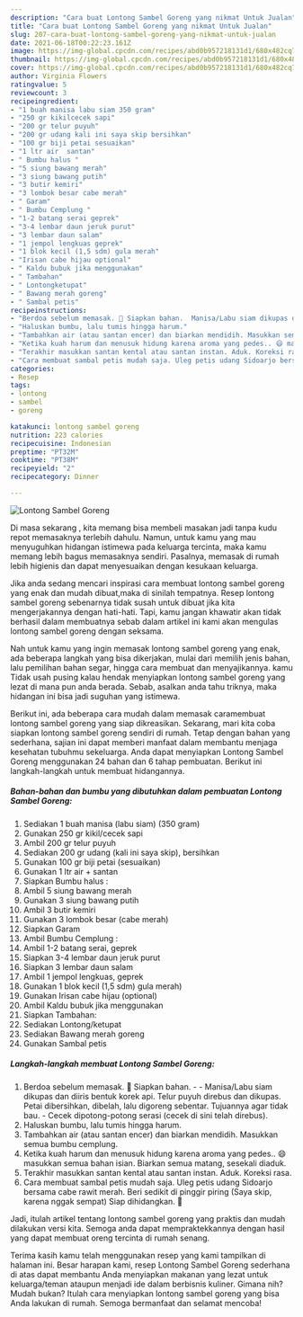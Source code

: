 ```yaml
---
description: "Cara buat Lontong Sambel Goreng yang nikmat Untuk Jualan"
title: "Cara buat Lontong Sambel Goreng yang nikmat Untuk Jualan"
slug: 207-cara-buat-lontong-sambel-goreng-yang-nikmat-untuk-jualan
date: 2021-06-18T00:22:23.161Z
image: https://img-global.cpcdn.com/recipes/abd0b957218131d1/680x482cq70/lontong-sambel-goreng-foto-resep-utama.jpg
thumbnail: https://img-global.cpcdn.com/recipes/abd0b957218131d1/680x482cq70/lontong-sambel-goreng-foto-resep-utama.jpg
cover: https://img-global.cpcdn.com/recipes/abd0b957218131d1/680x482cq70/lontong-sambel-goreng-foto-resep-utama.jpg
author: Virginia Flowers
ratingvalue: 5
reviewcount: 3
recipeingredient:
- "1 buah manisa labu siam 350 gram"
- "250 gr kikilcecek sapi"
- "200 gr telur puyuh"
- "200 gr udang kali ini saya skip bersihkan"
- "100 gr biji petai sesuaikan"
- "1 ltr air  santan"
- " Bumbu halus "
- "5 siung bawang merah"
- "3 siung bawang putih"
- "3 butir kemiri"
- "3 lombok besar cabe merah"
- " Garam"
- " Bumbu Cemplung "
- "1-2 batang serai geprek"
- "3-4 lembar daun jeruk purut"
- "3 lembar daun salam"
- "1 jempol lengkuas geprek"
- "1 blok kecil (1,5 sdm) gula merah"
- "Irisan cabe hijau optional"
- " Kaldu bubuk jika menggunakan"
- " Tambahan"
- " Lontongketupat"
- " Bawang merah goreng"
- " Sambal petis"
recipeinstructions:
- "Berdoa sebelum memasak. 🥰 Siapkan bahan.  Manisa/Labu siam dikupas dan diiris bentuk korek api. Telur puyuh direbus dan dikupas. Petai dibersihkan, dibelah, lalu digoreng sebentar. Tujuannya agar tidak bau. Cecek dipotong-potong serasi (cecek di sini telah direbus)."
- "Haluskan bumbu, lalu tumis hingga harum."
- "Tambahkan air (atau santan encer) dan biarkan mendidih. Masukkan semua bumbu cemplung."
- "Ketika kuah harum dan menusuk hidung karena aroma yang pedes.. 😄 masukkan semua bahan isian. Biarkan semua matang, sesekali diaduk."
- "Terakhir masukkan santan kental atau santan instan. Aduk. Koreksi rasa."
- "Cara membuat sambal petis mudah saja. Uleg petis udang Sidoarjo bersama cabe rawit merah. Beri sedikit di pinggir piring (Saya skip, karena nggak sempat) Siap dihidangkan. 🥰"
categories:
- Resep
tags:
- lontong
- sambel
- goreng

katakunci: lontong sambel goreng 
nutrition: 223 calories
recipecuisine: Indonesian
preptime: "PT32M"
cooktime: "PT38M"
recipeyield: "2"
recipecategory: Dinner

---
```



![Lontong Sambel Goreng](https://img-global.cpcdn.com/recipes/abd0b957218131d1/680x482cq70/lontong-sambel-goreng-foto-resep-utama.jpg)

Di masa  sekarang , kita memang bisa membeli masakan jadi tanpa kudu repot memasaknya terlebih dahulu. Namun, untuk kamu yang mau menyuguhkan hidangan istimewa pada keluarga tercinta, maka kamu memang lebih bagus memasaknya sendiri. Pasalnya, memasak di rumah lebih higienis dan dapat menyesuaikan dengan kesukaan keluarga.

Jika anda sedang mencari inspirasi cara membuat lontong sambel goreng yang enak dan mudah dibuat,maka di sinilah tempatnya. Resep lontong sambel goreng  sebenarnya tidak susah untuk dibuat jika kita mengerjakannya dengan hati-hati. Tapi, kamu jangan khawatir akan tidak berhasil dalam membuatnya 
sebab dalam artikel ini kami akan mengulas lontong sambel goreng dengan seksama.  



Nah untuk kamu yang ingin memasak lontong sambel goreng yang enak, ada beberapa langkah yang bisa dikerjakan, mulai dari memilih jenis bahan, lalu pemilihan bahan segar, hingga cara membuat dan menyajikannya. kamu Tidak usah pusing kalau hendak menyiapkan lontong sambel goreng yang lezat di mana pun anda berada. Sebab, asalkan anda  tahu triknya, maka hidangan ini bisa jadi suguhan yang istimewa.

Berikut ini, ada beberapa cara mudah dalam memasak caramembuat lontong sambel goreng yang siap dikreasikan. Sekarang, mari kita coba siapkan lontong sambel goreng sendiri di rumah. Tetap dengan bahan yang sederhana, sajian ini dapat memberi manfaat dalam membantu menjaga kesehatan tubuhmu sekeluarga. Anda dapat menyiapkan Lontong Sambel Goreng menggunakan 24 bahan dan 6 tahap pembuatan. Berikut ini langkah-langkah untuk membuat hidangannya.

<!--inarticleads1-->

##### Bahan-bahan dan bumbu yang dibutuhkan dalam pembuatan Lontong Sambel Goreng:

1. Sediakan 1 buah manisa (labu siam) (350 gram)
1. Gunakan 250 gr kikil/cecek sapi
1. Ambil 200 gr telur puyuh
1. Sediakan 200 gr udang (kali ini saya skip), bersihkan
1. Gunakan 100 gr biji petai (sesuaikan)
1. Gunakan 1 ltr air + santan
1. Siapkan  Bumbu halus :
1. Ambil 5 siung bawang merah
1. Gunakan 3 siung bawang putih
1. Ambil 3 butir kemiri
1. Gunakan 3 lombok besar (cabe merah)
1. Siapkan  Garam
1. Ambil  Bumbu Cemplung :
1. Ambil 1-2 batang serai, geprek
1. Siapkan 3-4 lembar daun jeruk purut
1. Siapkan 3 lembar daun salam
1. Ambil 1 jempol lengkuas, geprek
1. Gunakan 1 blok kecil (1,5 sdm) gula merah)
1. Gunakan Irisan cabe hijau (optional)
1. Ambil  Kaldu bubuk jika menggunakan
1. Siapkan  Tambahan:
1. Sediakan  Lontong/ketupat
1. Sediakan  Bawang merah goreng
1. Gunakan  Sambal petis




<!--inarticleads2-->

##### Langkah-langkah membuat Lontong Sambel Goreng:

1. Berdoa sebelum memasak. 🥰 Siapkan bahan. -  - Manisa/Labu siam dikupas dan diiris bentuk korek api. Telur puyuh direbus dan dikupas. Petai dibersihkan, dibelah, lalu digoreng sebentar. Tujuannya agar tidak bau. - Cecek dipotong-potong serasi (cecek di sini telah direbus).
1. Haluskan bumbu, lalu tumis hingga harum.
1. Tambahkan air (atau santan encer) dan biarkan mendidih. Masukkan semua bumbu cemplung.
1. Ketika kuah harum dan menusuk hidung karena aroma yang pedes.. 😄 masukkan semua bahan isian. Biarkan semua matang, sesekali diaduk.
1. Terakhir masukkan santan kental atau santan instan. Aduk. Koreksi rasa.
1. Cara membuat sambal petis mudah saja. Uleg petis udang Sidoarjo bersama cabe rawit merah. Beri sedikit di pinggir piring (Saya skip, karena nggak sempat) Siap dihidangkan. 🥰




Jadi, itulah artikel tentang  lontong sambel goreng  yang praktis dan mudah dilakukan versi kita. Semoga anda dapat mempraktekkannya dengan hasil yang dapat membuat oreng tercinta di rumah senang. 

Terima kasih kamu telah menggunakan resep yang kami tampilkan di halaman ini. Besar harapan kami, resep  Lontong Sambel Goreng sederhana di atas dapat membantu Anda menyiapkan makanan yang lezat untuk keluarga/teman ataupun menjadi ide dalam berbisnis kuliner. Gimana nih? Mudah bukan? Itulah cara menyiapkan lontong sambel goreng yang bisa Anda lakukan di rumah. Semoga bermanfaat dan selamat mencoba!

